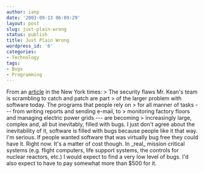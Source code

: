 ```yaml
---
author: ianp
date: '2003-09-13 06:09:29'
layout: post
slug: just-plain-wrong
status: publish
title: Just Plain Wrong
wordpress_id: '6'
categories:
- Technology
tags:
- Bugs
- Programming
---
```


From an
[article](http://www.nytimes.com/2003/09/29/technology/29SOFT.html?pagewanted=1&ei=5007&en=e2282d3463a0f485&ex=1380168000
"To Fix Software Flaws, Microsoft Invites Attack") in the New York
times: \> The security flaws Mr. Kean's team is scrambling to catch and
patch are part \> of the larger problem with software today. The
programs that people rely on \> for all manner of tasks --- from writing
reports and sending e-mail, to \> monitoring factory floors and managing
electric power grids --- are becoming \> increasingly large, complex
and, all but inevitably, filled with bugs. I just don't agree about the
inevitability of it, software is filled with bugs because people like it
that way. I'm serious. If people wanted software that was virtually bug
free they could have it. Right now. It's a matter of cost though. In
\_real\_ mission critical systems (e.g. flight computers, life support
systems, the controls for nuclear reactors, etc.) I would expect to find
a very low level of bugs. I'd also expect to have to pay somewhat more
than $500 for it.
